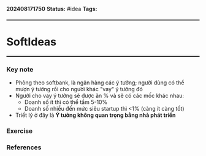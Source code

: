 **202408171750**
**Status:** #idea 
**Tags:** 
<hr style="border: none; height: 2px; background-color: #000000; margin: 20px 0;">

# SoftIdeas
<hr style="border: none; height: 2px; background-color: #000000; margin: 20px 0;">

### Key note
- Phỏng theo softbank, là ngân hàng các ý tưởng; người dùng có thể mượn ý tưởng rồi cho người khác "vay" ý tưởng đó
- Người cho vay ý tưởng sẽ được ăn % và sẽ có các mốc khác nhau:
	- Doanh số ít thì có thể tầm 5-10%
	- Doanh số nhiều đến mức siêu startup thì <1% (càng ít càng tốt)
- Triết lý ở đây là **Ý tưởng không quan trọng bằng nhà phát triển**

### Exercise


### References

